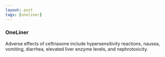 ```yaml
---
layout: post
tags: [oneliner]
---
```



### OneLiner

Adverse effects of ceftriaxone include hypersensitivity reactions, nausea, vomiting, diarrhea, elevated liver enzyme levels, and nephrotoxicity.
